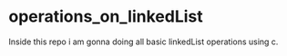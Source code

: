 # operations_on_linkedList
Inside this repo i am gonna doing all basic linkedList operations using c.
